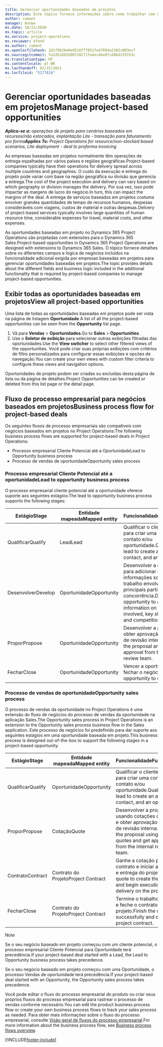 ```yaml
---
title: Gerenciar oportunidades baseadas em projetos
description: Este tópico fornece informações sobre como trabalhar com oportunidades relacionadas a projetos.
author: rumant
manager: Annbe
ms.date: 10/21/2020
ms.topic: article
ms.service: project-operations
ms.reviewer: kfend
ms.author: rumant
ms.openlocfilehash: 2d1f9b29e0e9516ff78517e47694a2385c083ec7
ms.sourcegitcommit: fa32b1893286f20271fa4ec4be8fc68bd135f53c
ms.translationtype: HT
ms.contentlocale: pt-BR
ms.lasthandoff: 02/15/2021
ms.locfileid: "5277819"
---
```

# <a name="manage-project-based-opportunities"></a><span data-ttu-id="c75a7-103">Gerenciar oportunidades baseadas em projetos</span><span class="sxs-lookup"><span data-stu-id="c75a7-103">Manage project-based opportunities</span></span>

<span data-ttu-id="c75a7-104">_**Aplica-se a:** operações de projeto para cenários baseados em recursos/não estocados, implantação Lite - transação para faturamento pro forma_</span><span class="sxs-lookup"><span data-stu-id="c75a7-104">_**Applies To:** Project Operations for resource/non-stocked based scenarios, Lite deployment - deal to proforma invoicing_</span></span>

<span data-ttu-id="c75a7-105">As empresas baseadas em projetos normalmente têm operações de entrega espalhadas por vários países e regiões geográficas.</span><span class="sxs-lookup"><span data-stu-id="c75a7-105">Project-based companies typically have their operations for delivery spread across multiple countries and geographies.</span></span> <span data-ttu-id="c75a7-106">O custo da execução e entrega do projeto pode variar com base na região geográfica ou divisão que gerencia a entrega.</span><span class="sxs-lookup"><span data-stu-id="c75a7-106">The cost of the project execution and delivery can vary  based on which geography or division manages the delivery.</span></span> <span data-ttu-id="c75a7-107">Por sua vez, isso pode impactar as margens de lucro do negócio.</span><span class="sxs-lookup"><span data-stu-id="c75a7-107">In turn, this can impact the margins of the deal.</span></span> <span data-ttu-id="c75a7-108">A entrega de serviços baseados em projetos costuma envolver grandes quantidades de tempo de recursos humanos, despesas consideráveis com viagens, custos de material e outras despesas.</span><span class="sxs-lookup"><span data-stu-id="c75a7-108">Delivery of project-based services typically involves large quantities of human resource time, considerable expenses for travel, material costs, and other expenses.</span></span>

<span data-ttu-id="c75a7-109">As oportunidades baseadas em projeto no Dynamics 365 Project Operations são projetadas com extensões para o Dynamics 365 Sales.</span><span class="sxs-lookup"><span data-stu-id="c75a7-109">Project-based opportunities in Dynamics 365 Project Operations are designed with extensions to Dynamics 365 Sales.</span></span> <span data-ttu-id="c75a7-110">O tópico fornece detalhes sobre os diferentes campos e lógica de negócios incluídos na funcionalidade adicional exigida por empresas baseadas em projetos para gerenciar oportunidades baseadas em projetos.</span><span class="sxs-lookup"><span data-stu-id="c75a7-110">The topic provides details about the different fields and business logic included in the additional functionality that is required by project-based companies to manage project-based opportunities.</span></span>

## <a name="view-all-project-based-opportunities"></a><span data-ttu-id="c75a7-111">Exibir todas as oportunidades baseadas em projetos</span><span class="sxs-lookup"><span data-stu-id="c75a7-111">View all project-based opportunities</span></span>

<span data-ttu-id="c75a7-112">Uma lista de todas as oportunidades baseadas em projetos pode ser vista na página de listagem **Oportunidade**.</span><span class="sxs-lookup"><span data-stu-id="c75a7-112">A list of all the project-based opportunities can be seen from the **Opportunity** list page.</span></span> 

1. <span data-ttu-id="c75a7-113">Vá para **Vendas** > **Oportunidades**.</span><span class="sxs-lookup"><span data-stu-id="c75a7-113">Go to **Sales** > **Opportunities**.</span></span>
2. <span data-ttu-id="c75a7-114">Use o **Seletor de exibição** para selecionar outras exibições filtradas das oportunidades.</span><span class="sxs-lookup"><span data-stu-id="c75a7-114">Use the **View switcher** to select other filtered views of the opportunities.</span></span> <span data-ttu-id="c75a7-115">Você pode criar suas próprias exibições com critérios de filtro personalizados para configurar essas exibições e opções de navegação.</span><span class="sxs-lookup"><span data-stu-id="c75a7-115">You can create your own views with custom filter criteria to configure these views and navigation options.</span></span>

<span data-ttu-id="c75a7-116">Oportunidades de projeto podem ser criadas ou excluídas desta página de lista ou da página de detalhes.</span><span class="sxs-lookup"><span data-stu-id="c75a7-116">Project Opportunities can be created or deleted from this list page or the detail page.</span></span>

## <a name="business-process-flow-for-project-based-deals"></a><span data-ttu-id="c75a7-117">Fluxo de processo empresarial para negócios baseados em projetos</span><span class="sxs-lookup"><span data-stu-id="c75a7-117">Business process flow for project-based deals</span></span>

<span data-ttu-id="c75a7-118">Os seguintes fluxos de processo empresariais são compatíveis com negócios baseados em projetos no Project Operations:</span><span class="sxs-lookup"><span data-stu-id="c75a7-118">The following business process flows are supported for project-based deals in Project Operations:</span></span>

- <span data-ttu-id="c75a7-119">Processo empresarial Cliente Potencial até a Oportunidade</span><span class="sxs-lookup"><span data-stu-id="c75a7-119">Lead to Opportunity business process</span></span>
- <span data-ttu-id="c75a7-120">Processo de vendas de oportunidade</span><span class="sxs-lookup"><span data-stu-id="c75a7-120">Opportunity sales process</span></span>

### <a name="lead-to-opportunity-business-process"></a><span data-ttu-id="c75a7-121">Processo empresarial Cliente Potencial até a oportunidade</span><span class="sxs-lookup"><span data-stu-id="c75a7-121">Lead to opportunity business process</span></span> 
<span data-ttu-id="c75a7-122">O processo empresarial cliente potencial até a oportunidade oferece suporte aos seguintes estágios:</span><span class="sxs-lookup"><span data-stu-id="c75a7-122">The lead to opportunity business process supports the following stages:</span></span>

| <span data-ttu-id="c75a7-123">Estágio</span><span class="sxs-lookup"><span data-stu-id="c75a7-123">Stage</span></span> | <span data-ttu-id="c75a7-124">Entidade mapeada</span><span class="sxs-lookup"><span data-stu-id="c75a7-124">Mapped entity</span></span> | <span data-ttu-id="c75a7-125">Funcionalidade</span><span class="sxs-lookup"><span data-stu-id="c75a7-125">Functionality</span></span> |
| --- | --- | --- |
| <span data-ttu-id="c75a7-126">Qualificar</span><span class="sxs-lookup"><span data-stu-id="c75a7-126">Qualify</span></span> | <span data-ttu-id="c75a7-127">Lead</span><span class="sxs-lookup"><span data-stu-id="c75a7-127">Lead</span></span> | <span data-ttu-id="c75a7-128">Qualificar o cliente potencial para criar uma conta, contato e/ou oportunidade.</span><span class="sxs-lookup"><span data-stu-id="c75a7-128">Qualify the lead to create an account, contact, and an opportunity.</span></span> |
| <span data-ttu-id="c75a7-129">Desenvolver</span><span class="sxs-lookup"><span data-stu-id="c75a7-129">Develop</span></span> | <span data-ttu-id="c75a7-130">Oportunidade</span><span class="sxs-lookup"><span data-stu-id="c75a7-130">Opportunity</span></span> | <span data-ttu-id="c75a7-131">Desenvolver a oportunidade para adicionar mais informações sobre o trabalho envolvido, os principais participantes e a concorrência.</span><span class="sxs-lookup"><span data-stu-id="c75a7-131">Develop the opportunity to add more information on the work involved, key stakeholders, and competition.</span></span> |
| <span data-ttu-id="c75a7-132">Propor</span><span class="sxs-lookup"><span data-stu-id="c75a7-132">Propose</span></span> | <span data-ttu-id="c75a7-133">Oportunidade</span><span class="sxs-lookup"><span data-stu-id="c75a7-133">Opportunity</span></span> | <span data-ttu-id="c75a7-134">Desenvolver a proposta e obter aprovação da equipe de revisão interna.</span><span class="sxs-lookup"><span data-stu-id="c75a7-134">Develop the proposal and get approval from the internal review team.</span></span> |
| <span data-ttu-id="c75a7-135">Fechar</span><span class="sxs-lookup"><span data-stu-id="c75a7-135">Close</span></span> | <span data-ttu-id="c75a7-136">Oportunidade</span><span class="sxs-lookup"><span data-stu-id="c75a7-136">Opportunity</span></span> | <span data-ttu-id="c75a7-137">Vencer a oportunidade para fechar o negócio.</span><span class="sxs-lookup"><span data-stu-id="c75a7-137">Win the opportunity to close the deal.</span></span> |

### <a name="opportunity-sales-process"></a><span data-ttu-id="c75a7-138">Processo de vendas de oportunidade</span><span class="sxs-lookup"><span data-stu-id="c75a7-138">Opportunity sales process</span></span>
<span data-ttu-id="c75a7-139">O processo de vendas da oportunidade no Project Operations é uma extensão do fluxo de negócios do processo de vendas da oportunidade na aplicação Sales.</span><span class="sxs-lookup"><span data-stu-id="c75a7-139">The Opportunity sales process in Project Operations is an extension to the Opportunity sales process business flow in the Sales application.</span></span> <span data-ttu-id="c75a7-140">Este processo de negócios foi predefinido para dar suporte aos seguintes estágios em uma oportunidade baseada em projeto.</span><span class="sxs-lookup"><span data-stu-id="c75a7-140">This business process is designed out-of-the-box to support the following stages in a project-based opportunity.</span></span>

| <span data-ttu-id="c75a7-141">Estágio</span><span class="sxs-lookup"><span data-stu-id="c75a7-141">Stage</span></span> | <span data-ttu-id="c75a7-142">Entidade mapeada</span><span class="sxs-lookup"><span data-stu-id="c75a7-142">Mapped entity</span></span> | <span data-ttu-id="c75a7-143">Funcionalidade</span><span class="sxs-lookup"><span data-stu-id="c75a7-143">Functionality</span></span> |
| --- | --- | --- |
| <span data-ttu-id="c75a7-144">Qualificar</span><span class="sxs-lookup"><span data-stu-id="c75a7-144">Qualify</span></span> | <span data-ttu-id="c75a7-145">Oportunidade</span><span class="sxs-lookup"><span data-stu-id="c75a7-145">Opportunity</span></span> | <span data-ttu-id="c75a7-146">Qualificar o cliente potencial para criar uma conta, contato e/ou oportunidade.</span><span class="sxs-lookup"><span data-stu-id="c75a7-146">Qualify the lead to create an account, contact, and an opportunity.</span></span> |
| <span data-ttu-id="c75a7-147">Propor</span><span class="sxs-lookup"><span data-stu-id="c75a7-147">Propose</span></span> | <span data-ttu-id="c75a7-148">Cotação</span><span class="sxs-lookup"><span data-stu-id="c75a7-148">Quote</span></span> | <span data-ttu-id="c75a7-149">Desenvolver a proposta usando cotações do projeto e obter aprovação da equipe de revisão interna.</span><span class="sxs-lookup"><span data-stu-id="c75a7-149">Develop the proposal using project quotes and get approval from the internal review team.</span></span> |
| <span data-ttu-id="c75a7-150">Contrato</span><span class="sxs-lookup"><span data-stu-id="c75a7-150">Contract</span></span> | <span data-ttu-id="c75a7-151">Contrato do Projeto</span><span class="sxs-lookup"><span data-stu-id="c75a7-151">Project Contract</span></span> | <span data-ttu-id="c75a7-152">Ganhe a cotação para criar o contrato e iniciar a execução e entrega do projeto.</span><span class="sxs-lookup"><span data-stu-id="c75a7-152">Win the quote to create the contract and begin execution and delivery on the project.</span></span> |
| <span data-ttu-id="c75a7-153">Fechar</span><span class="sxs-lookup"><span data-stu-id="c75a7-153">Close</span></span> | <span data-ttu-id="c75a7-154">Contrato do Projeto</span><span class="sxs-lookup"><span data-stu-id="c75a7-154">Project Contract</span></span> | <span data-ttu-id="c75a7-155">Termine o trabalho com êxito e feche o contrato do projeto.</span><span class="sxs-lookup"><span data-stu-id="c75a7-155">Finish the work successfully and close the project contract.</span></span> |

> [!NOTE]
> <span data-ttu-id="c75a7-156">Se o seu negócio baseado em projeto começou com um cliente potencial, o processo empresarial Cliente Potencial para Oportunidade terá precedência.</span><span class="sxs-lookup"><span data-stu-id="c75a7-156">If your project-based deal started with a Lead, the Lead to Opportunity business process takes precedence.</span></span>
>
> <span data-ttu-id="c75a7-157">Se o seu negócio baseado em projeto começou com uma Oportunidade, o processo Vendas de oportunidade terá precedência.</span><span class="sxs-lookup"><span data-stu-id="c75a7-157">If your project-based deal started with an Opportunity, the Opportunity sales process takes precedence.</span></span>

<span data-ttu-id="c75a7-158">Você pode editar o fluxo do processo empresarial do produto ou criar seus próprios fluxos do processo empresarial para rastrear o processo de vendas conforme necessário.</span><span class="sxs-lookup"><span data-stu-id="c75a7-158">You can edit the product business process flow or create your own business process flows to track your sales process as needed.</span></span> <span data-ttu-id="c75a7-159">Para obter mais informações sobre o fluxo do processo empresarial, consulte [Visão geral de fluxos do processo empresarial](https://docs.microsoft.com/dynamics365/customerengagement/on-premises/customize/business-process-flows-overview).</span><span class="sxs-lookup"><span data-stu-id="c75a7-159">For more information about the business process flow, see [Business process flows overview](https://docs.microsoft.com/dynamics365/customerengagement/on-premises/customize/business-process-flows-overview).</span></span>


[!INCLUDE[footer-include](../includes/footer-banner.md)]